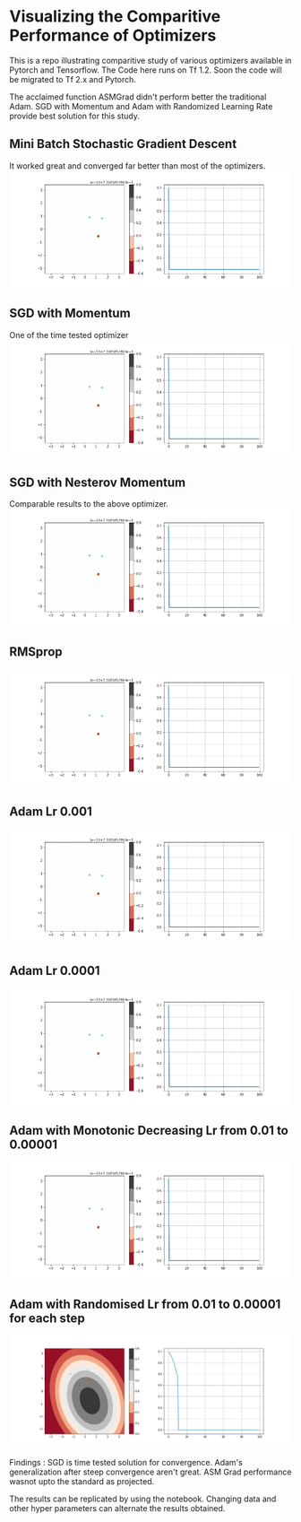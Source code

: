 # Visualizing the Comparitive Performance of Optimizers
This is a repo illustrating comparitive study of various optimizers available in Pytorch and Tensorflow. The Code here runs on Tf 1.2. Soon the code will be migrated to Tf 2.x and Pytorch.

The acclaimed function ASMGrad didn't perform better the traditional Adam. SGD with Momentum and Adam with Randomized Learning Rate provide best solution for this study.


## Mini Batch Stochastic Gradient Descent
It worked great and converged far better than most of the optimizers.
![](imgs/gifs/mini_batch.gif)

## SGD with Momentum
One of the time tested optimizer
![](imgs/gifs/sgd_with_momentum.gif)

## SGD with Nesterov Momentum
Comparable results to the above optimizer.
![](imgs/gifs/sgd_nesterov.gif)

## RMSprop
![](imgs/gifs/rmsprop.gif)

## Adam Lr 0.001
![](imgs/gifs/adam_lr_0_001.gif)

## Adam Lr 0.0001
![](imgs/gifs/adam_lr_0_0001.gif)

## Adam with Monotonic Decreasing Lr from 0.01 to 0.00001
![](imgs/gifs/adam_mono_dec.gif)

## Adam with Randomised Lr from 0.01 to 0.00001 for each step
![](imgs/gifs/adam_random_lr.gif)


Findings : SGD is time tested solution for convergence. Adam's generalization after steep convergence aren't great. ASM Grad performance wasnot upto the standard as projected.

The results can be replicated by using the notebook. Changing data and other hyper parameters can alternate the results obtained.
